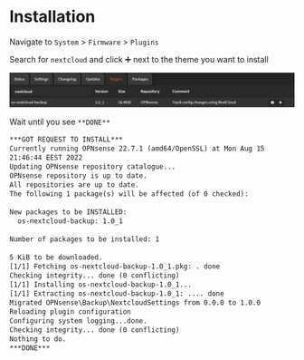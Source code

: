 # Installation

Navigate to `System` > `Firmware` > `Plugins`

Search for `nextcloud` and click <kbd>➕</kbd> next to the theme you want to install

![nextcloud-install](img/nextcloud-install.png)

Wait until you see `**DONE**`

```shell
***GOT REQUEST TO INSTALL***
Currently running OPNsense 22.7.1 (amd64/OpenSSL) at Mon Aug 15 21:46:44 EEST 2022
Updating OPNsense repository catalogue...
OPNsense repository is up to date.
All repositories are up to date.
The following 1 package(s) will be affected (of 0 checked):

New packages to be INSTALLED:
  os-nextcloud-backup: 1.0_1

Number of packages to be installed: 1

5 KiB to be downloaded.
[1/1] Fetching os-nextcloud-backup-1.0_1.pkg: . done
Checking integrity... done (0 conflicting)
[1/1] Installing os-nextcloud-backup-1.0_1...
[1/1] Extracting os-nextcloud-backup-1.0_1: .... done
Migrated OPNsense\Backup\NextcloudSettings from 0.0.0 to 1.0.0
Reloading plugin configuration
Configuring system logging...done.
Checking integrity... done (0 conflicting)
Nothing to do.
***DONE***
```
